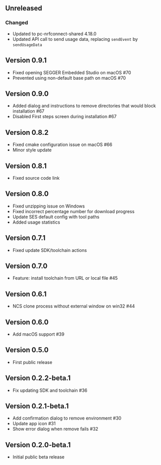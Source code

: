## Unreleased
### Changed
- Updated to pc-nrfconnect-shared 4.18.0
- Updated API call to send usage data, replacing `sendEvent` by `sendUsageData`

## Version 0.9.1
- Fixed opening SEGGER Embedded Studio on macOS #70
- Prevented using non-default base path on macOS #70

## Version 0.9.0
- Added dialog and instructions to remove directories that would block installation #67
- Disabled First steps screen during installation #67

## Version 0.8.2
- Fixed cmake configuration issue on macOS #66
- Minor style update

## Version 0.8.1
- Fixed source code link

## Version 0.8.0
- Fixed unzipping issue on Windows
- Fixed incorrect percentage number for download progress
- Update SES default config with tool paths
- Added usage statistics

## Version 0.7.1
- Fixed update SDK/toolchain actions

## Version 0.7.0
- Feature: install toolchain from URL or local file #45

## Version 0.6.1
- NCS clone process without external window on win32 #44

## Version 0.6.0
- Add macOS support #39

## Version 0.5.0
- First public release

## Version 0.2.2-beta.1
- Fix updating SDK and toolchain #36

## Version 0.2.1-beta.1
- Add confirmation dialog to remove environment #30
- Update app icon #31
- Show error dialog when remove fails #32

## Version 0.2.0-beta.1
- Initial public beta release
